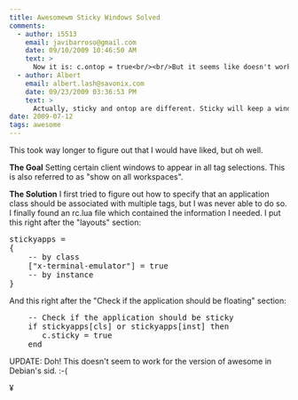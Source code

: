 ```yaml
---
title: Awesomewm Sticky Windows Solved 
comments:
  - author: i5513
    email: javibarroso@gmail.com
    date: 09/10/2009 10:46:50 AM
    text: >
      Now it is: c.ontop = true<br/><br/>But it seems like doesn't work with ekiga :(
  - author: Albert
    email: albert.lash@savonix.com
    date: 09/23/2009 03:36:53 PM
    text: >
      Actually, sticky and ontop are different. Sticky will keep a window visible on all tags, while ontop will keep it the foremost window within one tag.<br/><br/>I'm using ontop for my gimp toolbox. :-)
date: 2009-07-12
tags: awesome
---
```

This took way longer to figure out that I would have liked, but oh well.

<b>The Goal</b>
Setting certain client windows to appear in all tag selections. This is also referred to as "show on all workspaces".

<b>The Solution</b>
I first tried to figure out how to specify that an application class should be associated with multiple tags, but I was never able to do so. I finally found an rc.lua file which contained the information I needed. I put this right after the "layouts" section:

<pre>stickyapps =
{
    -- by class
    ["x-terminal-emulator"] = true
    -- by instance
}</pre>

And this right after the "Check if the application should be floating" section:

<pre>    -- Check if the application should be sticky
    if stickyapps[cls] or stickyapps[inst] then
       c.sticky = true
    end
</pre>

UPDATE: Doh! This doesn't seem to work for the version of awesome in Debian's sid. :-(

¥

